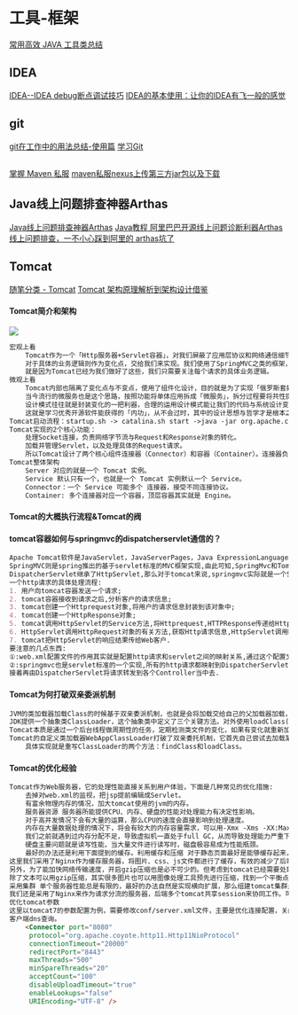 # 工具-框架
[常用高效 JAVA 工具类总结](https://www.cnblogs.com/midoujava/p/11391926.html)

## IDEA
[IDEA--IDEA debug断点调试技巧](https://blog.csdn.net/minkeyto/article/details/81489041)
[IDEA的基本使用：让你的IDEA有飞一般的感觉](https://blog.csdn.net/fly910905/article/details/77868300)

## git
[git在工作中的用法总结-使用篇](https://www.cnblogs.com/fozero/p/10127902.html)
[学习Git](https://www.cnblogs.com/worthycoder/p/13778998.html)

##
[掌握 Maven 私服](https://www.cnblogs.com/one12138/p/11426451.html)
[maven私服nexus上传第三方jar包以及下载](https://www.cnblogs.com/chywx/p/11227151.html)

## Java线上问题排查神器Arthas
[Java线上问题排查神器Arthas](https://mp.weixin.qq.com/s?__biz=MzIwOTE2MzU4NA==&mid=2247487153&idx=1&sn=e130dc2e13a7746ec42c03246a1046f3&chksm=97794a9ea00ec3888ed85eb891061ded48e0f1399eb1ad1d7477e4d049c12bd2a30a8d1b75a8&mpshare=1&scene=23&srcid=1118KF7zMH6uCAl6j8sBoUjZ&sharer_sharetime=1605659953573&sharer_shareid=d812adcc01829f0f7f8fb06aea118511#rd)
[Java教程 阿里巴巴开源线上问题诊断利器Arthas](https://www.bilibili.com/video/BV19k4y1k7o9)
[线上问题排查，一不小心踩到阿里的 arthas坑了](https://www.cnblogs.com/awan-note/p/13887494.html)

## Tomcat
[随笔分类 - Tomcat](https://www.cnblogs.com/babycomeon/category/1847668.html)
[Tomcat 架构原理解析到架构设计借鉴](https://mp.weixin.qq.com/s?__biz=MzIwOTE2MzU4NA==&mid=2247485680&idx=1&sn=4ba51fbcf7062926ebb8abe7fd9ca504&chksm=97794cdfa00ec5c9baa1ad8aad63812479a9551366c2fd82e43ef31d523b4f1f74147cca78fd&mpshare=1&scene=23&srcid=0916MZ5Rw4AKBTSxYRi3ZSNL&sharer_sharetime=1600216594868&sharer_shareid=d812adcc01829f0f7f8fb06aea118511#rd)
#### Tomcat简介和架构
![](https://mmbiz.qpic.cn/mmbiz_png/FbXJ7UCc6O0P5P1e0z3Jl9fYBQY6cw5icFeMJMjo4XoLjuEclTKUNLKYe5GnzSibWE7qjiacAWQIG7UiaHic0zjGnfw/640?wx_fmt=png&tp=webp&wxfrom=5&wx_lazy=1&wx_co=1)
```markdown
宏观上看
    Tomcat作为一个「Http服务器+Servlet容器」，对我们屏蔽了应用层协议和网络通信细节，给我们的是标准的Request和Response对象；
    对于具体的业务逻辑则作为变化点，交给我们来实现。我们使用了SpringMVC之类的框架，可是却从来不需要考虑TCP连接、Http协议的数据处理与响应。
    就是因为Tomcat已经为我们做好了这些，我们只需要关注每个请求的具体业务逻辑。
微观上看
    Tomcat内部也隔离了变化点与不变点，使用了组件化设计，目的就是为了实现「俄罗斯套娃式」的高度定制化（组合模式），而每个组件的生命周期管理又有一些共性的东西，则被提取出来成为接口和抽象类，让具体子类实现变化点，也就是模板方法设计模式。
    当今流行的微服务也是这个思路，按照功能将单体应用拆成「微服务」，拆分过程要将共性提取出来，而这些共性就会成为核心的基础服务或者通用库。「中台」思想亦是如此。
    设计模式往往就是封装变化的一把利器，合理的运用设计模式能让我们的代码与系统设计变得优雅且整洁。
    这就是学习优秀开源软件能获得的「内功」，从不会过时，其中的设计思想与哲学才是根本之道。从中借鉴设计经验，合理运用设计模式封装变与不变，更能从它们的源码中汲取经验，提升自己的系统设计能力。
Tomcat启动流程：startup.sh -> catalina.sh start ->java -jar org.apache.catalina.startup.Bootstrap.main()
Tomcat实现的2个核心功能：
    处理Socket连接，负责网络字节流与Request和Response对象的转化。
    加载并管理Servlet，以及处理具体的Request请求。
    所以Tomcat设计了两个核心组件连接器（Connector）和容器（Container）。连接器负责对外交流，容器负责内部处理。
Tomcat整体架构
    Server 对应的就是一个 Tomcat 实例。
    Service 默认只有一个，也就是一个 Tomcat 实例默认一个 Service。
    Connector：一个 Service 可能多个 连接器，接受不同连接协议。
    Container: 多个连接器对应一个容器，顶层容器其实就是 Engine。
```
#### Tomcat的大概执行流程&Tomcat的阀
#### tomcat容器如何与springmvc的dispatcherservlet通信的？
```markdown
Apache Tomcat软件是JavaServlet，JavaServerPages，Java ExpressionLanguage和JavaWebSocket技术的开源实现,
SpringMVC则是spring推出的基于servlet标准的MVC框架实现,由此可知,SpringMvc和Tomcat 的结合点就是Servlet.SpringMVC的
DispatcherServlet继承了HttpServlet,那么对于tomcat来说,springmvc实际就是一个Servlet.
一个http请求的具体处理流程:
1. 用户向tomcat容器发送一个请求;
2. tomcat容器接收到请求之后,分析客户的请求信息;
3. tomcat创建一个Httprequest对象,将用户的请求信息封装到该对象中;
4. tomcat创建一个HttpResponse对象;
5. tomcat调用HttpServlet的Service方法,将Httprequest,HTTPResponse传递给Httpservlet对象;
6. HttpServlet调用HttpRequest对象的有关方法,获取Http请求信息,HttpServlet调用HttpResponse对象的有关方法，生成响应数据;
7. tomcat把HttpServlet的响应结果传给Web客户.
要注意的几点东西:
①:web.xml配置文件的作用其实就是配置http请求和servlet之间的映射关系,通过这个配置文件,Tomcat可以把请求转发给不同的servlet实例;
②:springmvc也是servlet标准的一个实现,所有的http请求都映射到DispatcherServlet上去,这个时候,请求就已经由Tomcat转发到springmvc框架中去了,
接着再由DispatcherServlet将请求转发到各个Controller当中去.
```
#### Tomcat为何打破双亲委派机制
```markdown
JVM的类加载器加载Class的时候基于双亲委派机制，也就是会将加载交给自己的父加载器加载，如果父加载器为空则查找Bootstrap是否加载过，当无法加载的时候才让自己加载。
JDK提供一个抽象类ClassLoader，这个抽象类中定义了三个关键方法。对外使用loadClass(String name) 用于子类重写打破双亲委派：loadClass(String name, boolean resolve)
Tomcat本质是通过一个后台线程做周期性的任务，定期检测类文件的变化，如果有变化就重新加载类。
Tomcat的自定义类加载器WebAppClassLoader打破了双亲委托机制，它首先自己尝试去加载某个类，如果找不到再代理给父类加载器，其目的是优先加载Web应用自己定义的类。
    具体实现就是重写ClassLoader的两个方法：findClass和loadClass。
```
#### Tomcat的优化经验
```markdown
Tomcat作为Web服务器，它的处理性能直接关系到⽤户体验，下⾯是⼏种常⻅的优化措施:
    去掉对web.xml的监视，把jsp提前编辑成Servlet。
    有富余物理内存的情况，加⼤tomcat使⽤的jvm的内存。
    服务器资源 服务器所能提供CPU、内存、硬盘的性能对处理能⼒有决定性影响。
    对于⾼并发情况下会有⼤量的运算，那么CPU的速度会直接影响到处理速度。
    内存在⼤量数据处理的情况下，将会有较⼤的内存容量需求，可以⽤-Xmx -Xms -XX:MaxPermSize等参数对内存不同功能块进⾏划分。
    我们之前就遇到过内存分配不⾜，导致虚拟机⼀直处于full GC，从⽽导致处理能⼒严重下降。
    硬盘主要问题就是读写性能，当⼤量⽂件进⾏读写时，磁盘极容易成为性能瓶颈。
    最好的办法还是利⽤下⾯提到的缓存。利⽤缓存和压缩 对于静态⻚⾯最好是能够缓存起来，这样就不必每次从磁盘上读。
这⾥我们采⽤了Nginx作为缓存服务器，将图⽚、css、js⽂件都进⾏了缓存，有效的减少了后端tomcat的访问。 　　
另外，为了能加快⽹络传输速度，开启gzip压缩也是必不可少的。但考虑到tomcat已经需要处理很多东⻄了，所以把这个压缩的⼯作就交给前端的Nginx来完成。
除了⽂本可以⽤gzip压缩，其实很多图⽚也可以⽤图像处理⼯具预先进⾏压缩，找到⼀个平衡点可以让画质损失很⼩⽽⽂件可以减⼩很多。曾经我就⻅过⼀个图⽚从300多kb压缩到⼏⼗kb，⾃⼰⼏乎看不出来区别。
采⽤集群 单个服务器性能总是有限的，最好的办法⾃然是实现横向扩展，那么组建tomcat集群是有效提升性能的⼿段。
我们还是采⽤了Nginx来作为请求分流的服务器，后端多个tomcat共享session来协同⼯作。可以参考之前写的《利⽤nginx+tomcat+memcached组 建web服务器负载均衡》。
优化tomcat参数
这⾥以tomcat7的参数配置为例，需要修改conf/server.xml⽂件，主要是优化连接配置，关闭
客户端dns查询。
    <Connector port="8080" 
     protocol="org.apache.coyote.http11.Http11NioProtocol" 
     connectionTimeout="20000" 
     redirectPort="8443" 
     maxThreads="500" 
     minSpareThreads="20" 
     acceptCount="100"
     disableUploadTimeout="true"
     enableLookups="false" 
     URIEncoding="UTF-8" />
```

